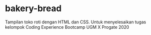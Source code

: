 # bakery-bread
Tampilan toko roti dengan HTML dan CSS. Untuk menyelesaikan tugas kelompok Coding Experience Bootcamp UGM X Progate 2020
